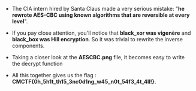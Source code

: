 - The CIA intern hired by Santa Claus made a very serious mistake: "__he rewrote AES-CBC using known algorithms that are reversible at every level__".

- If you pay close attention, you'll notice that **black_xor was vigenère** and **black_box was Hill encryption**. So it was trivial to rewrite the inverse components.

- Taking a closer look at the __AESCBC.png__ file, it becomes easy to write the decrypt function

- All this together gives us the flag : **CMCTF{0h_5h1t_th15_3nc0d1ng_w45_n0t_54f3_4t_4ll!}**.